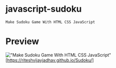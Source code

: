 # javascript-sudoku

    Make Sudoku Game With HTML CSS JavaScript


# Preview

!["Make Sudoku Game With HTML CSS JavaScript"](https://user-images.githubusercontent.com/67447840/135793517-57b1d971-67c5-4561-bd70-43f26998a108.jpg "Make Sudoku Game With HTML CSS JavaScript")
[https://riteshvijayjadhav.github.io/Sudoku/]
